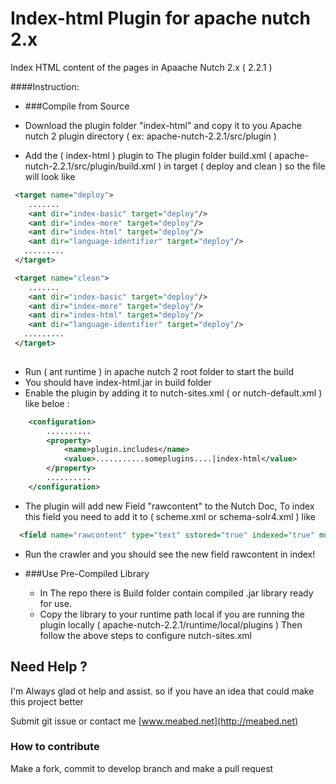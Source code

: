 Index-html Plugin for apache nutch 2.x
=================

Index HTML content of the pages in Apaache Nutch 2.x ( 2.2.1 )

####Instruction: 

- ###Compile from Source

 - Download the plugin folder "index-html" and copy it to you Apache nutch 2 plugin directory ( ex: apache-nutch-2.2.1/src/plugin )
 - Add the ( index-html ) plugin to The plugin folder build.xml ( apache-nutch-2.2.1/src/plugin/build.xml ) in target ( deploy and clean ) so the file will look like 
 ```xml
  <target name="deploy">
     .......
     <ant dir="index-basic" target="deploy"/>
     <ant dir="index-more" target="deploy"/>
     <ant dir="index-html" target="deploy"/>
     <ant dir="language-identifier" target="deploy"/>
    .........
  </target>

  <target name="clean">
     .......
     <ant dir="index-basic" target="deploy"/>
     <ant dir="index-more" target="deploy"/>
     <ant dir="index-html" target="deploy"/>
     <ant dir="language-identifier" target="deploy"/>
    .........
  </target>
  
  ```
  
  - Run ( ant runtime ) in apache nutch 2 root folder to start the build
  - You should have index-html.jar in build folder
  - Enable the plugin by adding it to nutch-sites.xml ( or nutch-default.xml ) like beloe :
  ```xml
      <configuration>
          ..........
          <property>
              <name>plugin.includes</name>
              <value>...........someplugins....|index-html</value>
          </property>
          ..........
      </configuration>
  ```
  - The plugin will add new Field "rawcontent" to the Nutch Doc, To index this field you need to add it to ( scheme.xml or schema-solr4.xml ) like 
  ```xml
    <field name="rawcontent" type="text" sstored="true" indexed="true" multiValued="false"/>
  ```
  - Run the crawler and you should see the new field rawcontent in index!
  
- ###Use Pre-Compiled Library 
  - In The repo there is Build folder contain compiled .jar library ready for use. 
  - Copy the library to your runtime path local if you are running the plugin locally ( apache-nutch-2.2.1/runtime/local/plugins ) Then follow the above steps to configure nutch-sites.xml
  

## Need Help ?

I'm Always glad ot help and assist. so if you have an idea that could make this project better

Submit git issue or contact me [www.meabed.net](http://meabed.net)


### How to contribute

Make a fork, commit to develop branch and make a pull request
